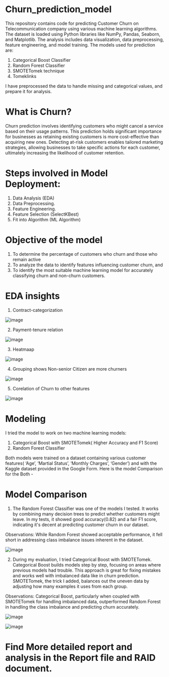 # Churn_prediction_model
This repository contains code for predicting Customer Churn on Telecommunication company using various machine learning algorithms. The dataset is loaded using Python libraries like NumPy, Pandas, Seaborn, and Matplotlib. The analysis includes data visualization, data preprocessing, feature engineering, and model training. The models used for prediction are:
1. Categorical Boost Classifier
2. Random Forest Classifier
3. SMOTETomek technique
5. Tomeklinks

I have preprocessed the data to handle missing and categorical values, and prepare it for analysis.

# What is Churn?
Churn prediction involves identifying customers who might cancel a service based on their usage patterns. This prediction holds significant importance for businesses as retaining existing customers is more cost-effective than acquiring new ones. Detecting at-risk customers enables tailored marketing strategies, allowing businesses to take specific actions for each customer, ultimately increasing the likelihood of customer retention. 

# Steps involved in Model Deployment:
1. Data Analysis (EDA)
2. Data Preprocessing.
3. Feature Engineering.
4. Feature Selection (SelectKBest)
5. Fit into Algorithm (ML Algorithm)

# Objective of the model
1. To determine the percentage of customers who churn and those who remain active
3. To analyze the data to identify features influencing customer churn, and
4. To identify the most suitable machine learning model for accurately classifying churn and non-churn customers.

# EDA insights
1. Contract-categorization 

![image](https://github.com/Shashankforcode2408/Churn_prediction_model/assets/126846732/e17b497d-e955-4e1b-899f-36a1aa23be59)

2. Payment-tenure relation 

![image](https://github.com/Shashankforcode2408/Churn_prediction_model/assets/126846732/5581afa3-582d-414b-a5ad-adde765de38b)

3. Heatmaap
   
![image](https://github.com/Shashankforcode2408/Churn_prediction_model/assets/126846732/e65ac089-6417-4508-b845-70241857d465)

4. Grouping shows Non-senior Citizen are more churners
   
![image](https://github.com/Shashankforcode2408/Churn_prediction_model/assets/126846732/76a62979-0076-495d-a3a1-e1b8ec48865d)

5. Corelation of Churn to other features
   
![image](https://github.com/Shashankforcode2408/Churn_prediction_model/assets/126846732/510d8ac8-2d28-4bc3-8526-ae0eb2af9546)

# Modeling 
I tried the model to work on two machine learning models: 
1. Categorical Boost with SMOTETomek( Higher Accuracy and F1 Score)
2. Random Forest Classifier
   
Both models were trained on a dataset containing various customer features( ‘Age’, ‘Martial Status’, ‘Monthly Charges’, ‘Gender’) and with the Kaggle dataset provided in the Google Form. Here is the model Comparison for the Both - 

# Model Comparison 
1. The Random Forest Classifier was one of the models I tested. It works by combining many decision trees to predict whether customers might leave. In my tests, it showed good accuracy(0.82) and a fair F1 score, indicating it's decent at predicting customer churn in our dataset.

Observations: While Random Forest showed acceptable performance, it fell short in addressing class imbalance issues inherent in the dataset.

![image](https://github.com/Shashankforcode2408/Churn_prediction_model/assets/126846732/ff5c8322-fd62-4858-9e6a-10bab56f0689)

2. During my evaluation, I tried Categorical Boost with SMOTETomek. Categorical Boost builds models step by step, focusing on areas where previous models had trouble. This approach is great for fixing mistakes and works well with imbalanced data like in churn prediction. SMOTETomek, the trick I added, balances out the uneven data by adjusting how many examples it uses from each group.

Observations: Categorical Boost, particularly when coupled with SMOTETomek for handling imbalanced data, outperformed Random Forest in handling the class imbalance and predicting churn accurately.

![image](https://github.com/Shashankforcode2408/Churn_prediction_model/assets/126846732/34f14ff3-c0d1-4c17-b8b2-e50b62087cd7)

![image](https://github.com/Shashankforcode2408/Churn_prediction_model/assets/126846732/0b394316-fab9-4ead-95e1-87594491305c)

# Find More detailed report and analysis in the Report file and RAID document. 
















